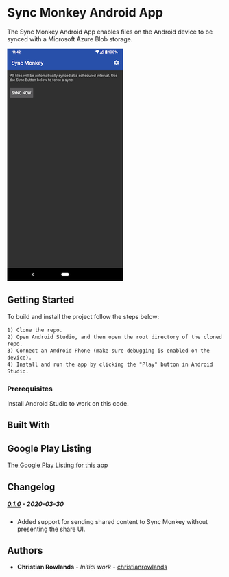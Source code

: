 # Sync Monkey Android App

The Sync Monkey Android App enables files on the Android device to be synced with a Microsoft Azure Blob storage.

![App Screenshot](screenshots/Main_Screenshot_0.0.1.png "The Sync Monkey App Main Screen")

## Getting Started

To build and install the project follow the steps below:

    1) Clone the repo.
    2) Open Android Studio, and then open the root directory of the cloned repo.
    3) Connect an Android Phone (make sure debugging is enabled on the device).
    4) Install and run the app by clicking the "Play" button in Android Studio.

### Prerequisites

Install Android Studio to work on this code.

## Built With


## Google Play Listing

[The Google Play Listing for this app](https://play.google.com/store/apps/details?id=)

## Changelog

##### [0.1.0](https://github.com/chesapeaketechnology/syncmonkey/releases/tag/v0.1.0) - 2020-03-30
 * Added support for sending shared content to Sync Monkey without presenting the share UI.

## Authors

* **Christian Rowlands** - *Initial work* - [christianrowlands](https://github.com/christianrowlands)
